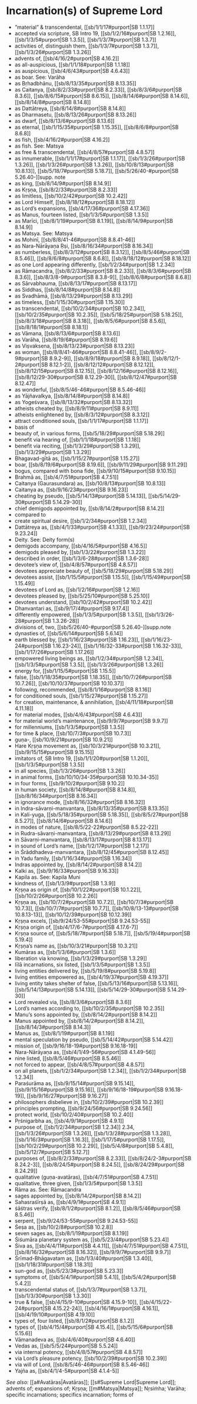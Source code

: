 # Incarnation(s) of Supreme Lord

* ”material” & transcendental, [[sb/1/1/17#purport|SB 1.1.17]]
* accepted via scripture, SB Intro 19, [[sb/1/2/16#purport|SB 1.2.16]], [[sb/1/3/5#purport|SB 1.3.5]], [[sb/1/3/7#purport|SB 1.3.7]]
* activities of, distinguish them, [[sb/1/3/7#purport|SB 1.3.7]], [[sb/1/3/26#purport|SB 1.3.26]]
* advents of, [[sb/4/16/2#purport|SB 4.16.2]]
* as all-auspicious, [[sb/1/1/18#purport|SB 1.1.18]]
* as auspicious, [[sb/4/6/43#purport|SB 4.6.43]]
* as boar. See: Varāha 
* as Bṛhadbhānu, [[sb/8/13/35#purport|SB 8.13.35]]
* as Caitanya, [[sb/8/2/33#purport|SB 8.2.33]], [[sb/8/3/6#purport|SB 8.3.6]], [[sb/8/6/15#purport|SB 8.6.15]], [[sb/8/14/6#purport|SB 8.14.6]], [[sb/8/14/8#purport|SB 8.14.8]]
* as Dattātreya, [[sb/8/14/8#purport|SB 8.14.8]]
* as Dharmasetu, [[sb/8/13/26#purport|SB 8.13.26]]
* as dwarf, [[sb/8/13/6#purport|SB 8.13.6]]
* as eternal, [[sb/1/15/35#purport|SB 1.15.35]], [[sb/8/6/8#purport|SB 8.6.8]]
* as fish, [[sb/4/16/2#purport|SB 4.16.2]]
* as fish. See: Matsya 
* as free & transcendental, [[sb/4/8/57#purport|SB 4.8.57]]
* as innumerable, [[sb/1/1/17#purport|SB 1.1.17]], [[sb/1/3/26#purport|SB 1.3.26]], [[sb/1/3/26#purport|SB 1.3.26]], [[sb/10/8/13#purport|SB 10.8.13]], [[sb/5/18/7#purport|SB 5.18.7]], [[sb/5/26/40-#purport|SB 5.26.40-]]supp. note
* as king, [[sb/8/14/9#purport|SB 8.14.9]]
* as Kṛṣṇa, [[sb/8/2/33#purport|SB 8.2.33]]
* as limitless, [[sb/10/2/42#purport|SB 10.2.42]]
* as Lord Himself, [[sb/8/18/12#purport|SB 8.18.12]]
* as Lord’s expansions, [[sb/4/17/36#purport|SB 4.17.36]]
* as Manus, fourteen listed, [[sb/1/3/5#purport|SB 1.3.5]]
* as Marīci, [[sb/8/1/19#purport|SB 8.1.19]], [[sb/8/14/9#purport|SB 8.14.9]]
* as Matsya. See: Matsya 
* as Mohinī, [[sb/8/8/41-46#purport|SB 8.8.41-46]]
* as Nara-Nārāyaṇa Ṛṣi, [[sb/8/16/34#purport|SB 8.16.34]]
* as numberless, [[sb/8/3/12#purport|SB 8.3.12]], [[sb/8/5/46#purport|SB 8.5.46]], [[sb/8/6/8#purport|SB 8.6.8]], [[sb/8/18/12#purport|SB 8.18.12]]
* as one Lord appearing differently, [[sb/1/2/34#purport|SB 1.2.34]]
* as Rāmacandra, [[sb/8/2/33#purport|SB 8.2.33]], [[sb/8/3/6#purport|SB 8.3.6]], [[sb/8/3/8-9#purport|SB 8.3.8-9]], [[sb/8/6/8#purport|SB 8.6.8]]
* as Sārvabhauma, [[sb/8/13/17#purport|SB 8.13.17]]
* as Siddhas, [[sb/8/14/8#purport|SB 8.14.8]]
* as Svadhāmā, [[sb/8/13/29#purport|SB 8.13.29]]
* as timeless, [[sb/1/15/30#purport|SB 1.15.30]]
* as transcendental, [[sb/10/2/34#purport|SB 10.2.34]], [[sb/10/2/35#purport|SB 10.2.35]], [[sb/5/18/25#purport|SB 5.18.25]], [[sb/8/3/18#purport|SB 8.3.18]], [[sb/8/5/6#purport|SB 8.5.6]], [[sb/8/18/1#purport|SB 8.18.1]]
* as Vāmana, [[sb/8/13/6#purport|SB 8.13.6]]
* as Varāha, [[sb/8/19/6#purport|SB 8.19.6]]
* as Viṣvaksena, [[sb/8/13/23#purport|SB 8.13.23]]
* as woman, [[sb/8/8/41-46#purport|SB 8.8.41-46]], [[sb/8/9/2-9#purport|SB 8.9.2-9]], [[sb/8/9/18#purport|SB 8.9.18]], [[sb/8/12/1-2#purport|SB 8.12.1-2]], [[sb/8/12/12#purport|SB 8.12.12]], [[sb/8/12/15#purport|SB 8.12.15]], [[sb/8/12/16#purport|SB 8.12.16]], [[sb/8/12/29-30#purport|SB 8.12.29-30]], [[sb/8/12/47#purport|SB 8.12.47]]
* as wonderful, [[sb/8/5/46-46#purport|SB 8.5.46-46]]
* as Yājñavalkya, [[sb/8/14/8#purport|SB 8.14.8]]
* as Yogeśvara, [[sb/8/13/32#purport|SB 8.13.32]]
* atheists cheated by, [[sb/8/9/11#purport|SB 8.9.11]]
* atheists enlightened by, [[sb/8/3/12#purport|SB 8.3.12]]
* attract conditioned souls, [[sb/1/1/17#purport|SB 1.1.17]]
* basis of 
* beauty of, in various forms, [[sb/5/18/29#purport|SB 5.18.29]]
* benefit via hearing of, [[sb/1/1/18#purport|SB 1.1.18]]
* benefit via reciting, [[sb/1/3/29#purport|SB 1.3.29]], [[sb/1/3/29#purport|SB 1.3.29]]
* Bhagavad-gītā as, [[sb/1/15/27#purport|SB 1.15.27]]
* boar, [[sb/8/19/6#purport|SB 8.19.6]], [[sb/9/11/29#purport|SB 9.11.29]]
* bogus, compared with bona fide, [[sb/9/10/15#purport|SB 9.10.15]]
* Brahmā as, [[sb/4/7/51#purport|SB 4.7.51]]
* Caitanya (Gaurasundara) as, [[sb/10/8/13#purport|SB 10.8.13]]
* Caitanya as, [[sb/9/16/23#purport|SB 9.16.23]]
* cheating by pseudo, [[sb/5/14/13#purport|SB 5.14.13]], [[sb/5/14/29-30#purport|SB 5.14.29-30]]
* chief demigods appointed by, [[sb/8/14/2#purport|SB 8.14.2]]
* compared to 
* create spiritual desire, [[sb/1/2/34#purport|SB 1.2.34]]
* Dattātreya as, [[sb/4/1/33#purport|SB 4.1.33]], [[sb/9/23/24#purport|SB 9.23.24]]
* Deity. See: Deity form(s) 
* demigods accompany, [[sb/4/16/5#purport|SB 4.16.5]]
* demigods pleased by, [[sb/1/3/22#purport|SB 1.3.22]]
* described in order, [[sb/1/3/6-28#purport|SB 1.3.6-28]]
* devotee’s view of, [[sb/4/8/57#purport|SB 4.8.57]]
* devotees appreciate beauty of, [[sb/5/18/29#purport|SB 5.18.29]]
* devotees assist, [[sb/1/15/5#purport|SB 1.15.5]], [[sb/1/15/49#purport|SB 1.15.49]]
* devotees of Lord as, [[sb/1/2/16#purport|SB 1.2.16]]
* devotees pleased by, [[sb/5/25/10#purport|SB 5.25.10]]
* devotees understand, [[sb/10/2/42#purport|SB 10.2.42]]
* Dhanvantari as, [[sb/9/17/4#purport|SB 9.17.4]]
* differently empowered, [[sb/1/3/5#purport|SB 1.3.5]], [[sb/1/3/26-28#purport|SB 1.3.26-28]]
* divisions of, two, [[sb/5/26/40-#purport|SB 5.26.40-]]supp.note
* dynasties of, [[sb/5/6/14#purport|SB 5.6.14]]
* earth blessed by, [[sb/1/16/23#purport|SB 1.16.23]], [[sb/1/16/23-24#purport|SB 1.16.23-24]], [[sb/1/16/32-33#purport|SB 1.16.32-33]], [[sb/1/17/26#purport|SB 1.17.26]]
* empowered living beings as, [[sb/1/2/34#purport|SB 1.2.34]], [[sb/1/3/5#purport|SB 1.3.5]], [[sb/1/3/26#purport|SB 1.3.26]]
* energy for, [[sb/1/15/5#purport|SB 1.15.5]]
* false, [[sb/1/18/35#purport|SB 1.18.35]], [[sb/10/7/26#purport|SB 10.7.26]], [[sb/10/10/37#purport|SB 10.10.37]]
* following, recommended, [[sb/8/1/16#purport|SB 8.1.16]]
* for conditioned souls, [[sb/1/15/27#purport|SB 1.15.27]]
* for creation, maintenance, & annihilation, [[sb/4/11/18#purport|SB 4.11.18]]
* for material modes, [[sb/4/6/43#purport|SB 4.6.43]]
* for material world’s maintenance, [[sb/9/9/7#purport|SB 9.9.7]]
* for millenniums, [[sb/1/3/5#purport|SB 1.3.5]]
* for time & place, [[sb/10/7/3#purport|SB 10.7.3]]
* guṇa-, [[sb/10/9/21#purport|SB 10.9.21]]
* Hare Kṛṣṇa movement as, [[sb/10/3/21#purport|SB 10.3.21]], [[sb/9/15/15#purport|SB 9.15.15]]
* imitators of, SB Intro 19, [[sb/1/1/20#purport|SB 1.1.20]], [[sb/1/3/5#purport|SB 1.3.5]]
* in all species, [[sb/1/3/26#purport|SB 1.3.26]]
* in animal forms, [[sb/10/10/34-35#purport|SB 10.10.34-35]]
* in four forms, [[sb/9/10/2#purport|SB 9.10.2]]
* in human society, [[sb/8/14/8#purport|SB 8.14.8]], [[sb/8/16/34#purport|SB 8.16.34]]
* in ignorance mode, [[sb/8/16/32#purport|SB 8.16.32]]
* in Indra-sāvarṇi-manvantara, [[sb/8/13/35#purport|SB 8.13.35]]
* in Kali-yuga, [[sb/5/18/35#purport|SB 5.18.35]], [[sb/8/5/27#purport|SB 8.5.27]], [[sb/8/14/6#purport|SB 8.14.6]]
* in modes of nature, [[sb/8/5/22-22#purport|SB 8.5.22-22]]
* in Rudra-sāvarṇi-manvantara, [[sb/8/13/29#purport|SB 8.13.29]]
* in Sāvarṇi-manvantara, [[sb/8/13/17#purport|SB 8.13.17]]
* in sound of Lord’s name, [[sb/1/2/17#purport|SB 1.2.17]]
* in Śrāddhadeva-manvantara, [[sb/8/12/45#purport|SB 8.12.45]]
* in Yadu family, [[sb/1/16/34#purport|SB 1.16.34]]
* Indras appointed by, [[sb/8/14/2#purport|SB 8.14.2]]
* Kalki as, [[sb/9/16/33#purport|SB 9.16.33]]
* Kapila as. See: Kapila Muni 
* kindness of, [[sb/1/3/9#purport|SB 1.3.9]]
* Kṛṣṇa as origin of, [[sb/10/1/22#purport|SB 10.1.22]], [[sb/10/2/26#purport|SB 10.2.26]]
* Kṛṣṇa as, [[sb/10/7/2#purport|SB 10.7.2]], [[sb/10/7/3#purport|SB 10.7.3]], [[sb/10/7/7#purport|SB 10.7.7]], [[sb/10/8/13-13#purport|SB 10.8.13-13]], [[sb/10/12/39#purport|SB 10.12.39]]
* Kṛṣṇa excels, [[sb/9/24/53-55#purport|SB 9.24.53-55]]
* Kṛṣṇa origin of, [[sb/4/17/6-7#purport|SB 4.17.6-7]]
* Kṛṣṇa source of, [[sb/5/18/7#purport|SB 5.18.7]], [[sb/5/19/4#purport|SB 5.19.4]]
* Kṛṣṇa’s name as, [[sb/10/3/21#purport|SB 10.3.21]]
* Kumāras as, [[sb/1/3/6#purport|SB 1.3.6]]
* liberation via knowing, [[sb/1/3/29#purport|SB 1.3.29]]
* līlā incarnations, six listed, [[sb/1/3/5#purport|SB 1.3.5]]
* living entities delivered by, [[sb/5/19/8#purport|SB 5.19.8]]
* living entities empowered as, [[sb/4/19/37#purport|SB 4.19.37]]
* living entity takes shelter of false, [[sb/5/13/16#purport|SB 5.13.16]], [[sb/5/14/13#purport|SB 5.14.13]], [[sb/5/14/29-30#purport|SB 5.14.29-30]]
* Lord revealed via, [[sb/8/3/6#purport|SB 8.3.6]]
* Lord’s names according to, [[sb/10/2/35#purport|SB 10.2.35]]
* Manu’s sons appointed by, [[sb/8/14/2#purport|SB 8.14.2]]
* Manus appointed by, [[sb/8/14/2#purport|SB 8.14.2]], [[sb/8/14/3#purport|SB 8.14.3]]
* Manus as, [[sb/8/1/19#purport|SB 8.1.19]]
* mental speculation by pseudo, [[sb/5/14/42#purport|SB 5.14.42]]
* mission of, [[sb/9/16/18-19#purport|SB 9.16.18-19]]
* Nara-Nārāyaṇa as, [[sb/4/1/49-56#purport|SB 4.1.49-56]]
* nine listed, [[sb/8/5/46#purport|SB 8.5.46]]
* not forced to appear, [[sb/4/8/57#purport|SB 4.8.57]]
* on all planets, [[sb/1/2/34#purport|SB 1.2.34]], [[sb/1/2/34#purport|SB 1.2.34]]
* Paraśurāma as, [[sb/9/15/14#purport|SB 9.15.14]], [[sb/9/15/16#purport|SB 9.15.16]], [[sb/9/16/18-19#purport|SB 9.16.18-19]], [[sb/9/16/27#purport|SB 9.16.27]]
* philosophers disbelieve in, [[sb/10/2/39#purport|SB 10.2.39]]
* principles prompting, [[sb/9/24/56#purport|SB 9.24.56]]
* protect world, [[sb/10/2/40#purport|SB 10.2.40]]
* Pṛśnigarbha as, [[sb/4/9/1#purport|SB 4.9.1]]
* purpose of, [[sb/1/2/34#purport|SB 1.2.34]] 2.34, [[sb/1/3/26#purport|SB 1.3.26]], [[sb/1/3/28#purport|SB 1.3.28]], [[sb/1/16/3#purport|SB 1.16.3]], [[sb/1/17/5#purport|SB 1.17.5]], [[sb/10/2/29#purport|SB 10.2.29]], [[sb/5/4/8#purport|SB 5.4.8]], [[sb/5/12/7#purport|SB 5.12.7]]
* purposes of, [[sb/8/2/33#purport|SB 8.2.33]], [[sb/8/24/2-3#purport|SB 8.24.2-3]], [[sb/8/24/5#purport|SB 8.24.5]], [[sb/8/24/29#purport|SB 8.24.29]]
* qualitative (guṇa-avatāras), [[sb/4/7/51#purport|SB 4.7.51]]
* qualitative, three given, [[sb/1/3/5#purport|SB 1.3.5]]
* Rāma as. See: Rāmacandra 
* sages appointed by, [[sb/8/14/2#purport|SB 8.14.2]]
* Sahasraśīrṣā as, [[sb/4/9/1#purport|SB 4.9.1]]
* śāśtras verify, [[sb/8/1/2#purport|SB 8.1.2]], [[sb/8/5/46#purport|SB 8.5.46]]
* serpent, [[sb/9/24/53-55#purport|SB 9.24.53-55]]
* Śeṣa as, [[sb/10/2/8#purport|SB 10.2.8]]
* seven sages as, [[sb/8/1/19#purport|SB 8.1.19]]
* Śiśumāra planetary system as, [[sb/5/23/4#purport|SB 5.23.4]]
* Śiva as, [[sb/4/4/11#purport|SB 4.4.11]], [[sb/4/7/51#purport|SB 4.7.51]], [[sb/8/16/32#purport|SB 8.16.32]], [[sb/9/9/7#purport|SB 9.9.7]]
* Śrīmad-Bhāgavatam as, [[sb/1/3/40#purport|SB 1.3.40]], [[sb/1/18/31#purport|SB 1.18.31]]
* sun-god as, [[sb/5/23/3#purport|SB 5.23.3]]
* symptoms of, [[sb/5/4/1#purport|SB 5.4.1]], [[sb/5/4/2#purport|SB 5.4.2]]
* transcendental status of, [[sb/1/3/7#purport|SB 1.3.7]], [[sb/1/3/30#purport|SB 1.3.30]]
* true & false, [[sb/4/15/9-10#purport|SB 4.15.9-10]], [[sb/4/15/22-24#purport|SB 4.15.22-24]], [[sb/4/16/1#purport|SB 4.16.1]], [[sb/4/19/10#purport|SB 4.19.10]]
* types of, four listed, [[sb/8/1/2#purport|SB 8.1.2]]
* types of, [[sb/4/15/4#purport|SB 4.15.4]], [[sb/5/15/6#purport|SB 5.15.6]]
* Vāmanadeva as, [[sb/4/6/40#purport|SB 4.6.40]]
* Vedas as, [[sb/5/5/24#purport|SB 5.5.24]]
* via internal potency, [[sb/4/8/57#purport|SB 4.8.57]]
* via Lord’s pleasure potency, [[sb/10/2/39#purport|SB 10.2.39]]
* via will of Lord, [[sb/8/5/46-46#purport|SB 8.5.46-46]]
* Yajña as, [[sb/4/1/4-5#purport|SB 4.1.4-5]]

*See also:* [[a#Avatāras|Avatāras]]; [[s#Supreme Lord|Supreme Lord]]; advents of; expansions of; Kṛṣṇa; [[m#Matsya|Matsya]]; Nṛsiṁha; Varāha; specific incarnations; specifics incarnation; forms of
